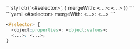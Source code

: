<div data-size="100" data-examples="stylus" class="syntax"></div>
```styl
ctr('<#selector>', {
  mergeWith: <object>
  <...>: <...>
})
```

<div data-size="100" data-examples="yaml" class="syntax"></div>
```yaml
<#selector>
  mergeWith: <object>
  <...>: <...>
```


```css
<#selector> {
  <object:properties>: <object:values>;
  <...>: <...>;
}
```




